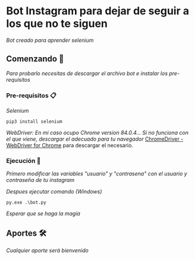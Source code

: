 # Bot Instagram para dejar de seguir a los que no te siguen

_Bot creado para aprender selenium_

## Comenzando 🚀

_Para probarlo necesitas de descargar el archivo bot e instalar los pre-requisitos_


### Pre-requisitos 📋

_Selenium_

```
pip3 install selenium
```

_WebDriver: En mi caso ocupo Chrome version 84.0.4... Si no funciona con el que viene, descargar el adecuado para tu navegador_
[ChromeDriver - WebDriver for Chrome](https://sites.google.com/a/chromium.org/chromedriver/downloads) para descargar el necesario.

### Ejecución 🔧

_Primero modificar las variables "usuario" y "contrasena" con el usuario y contraseña de tu instagram_

_Despues ejecutar comando (Windows)_

```
py.exe .\bot.py 
```

_Esperar que se haga la magía_

## Aportes  🛠️

_Cualquier aporte será bienvenido_



